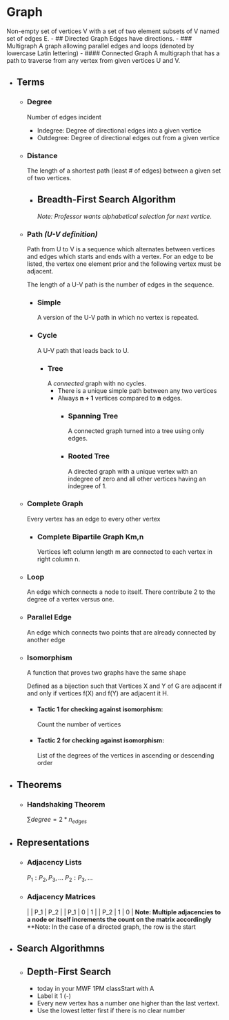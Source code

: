 # Graph
Non-empty set of vertices V with a set of two element subsets of V named set of edges E.
	- ## Directed Graph
	  Edges have directions.
	- ### Multigraph
	  A graph allowing parallel edges and loops (denoted by lowercase Latin lettering)
		- #### Connected Graph
		  A multigraph that has a path to traverse from any vertex from given vertices U and V.
- ## Terms
	- ### Degree
	  Number of edges incident
	  * Indegree: Degree of directional edges into a given vertice
	  * Outdegree: Degree of directional edges out from a given vertice
	- ### Distance
	  The length of a shortest path (least # of edges) between a given set of two vertices.
		- ## Breadth-First Search Algorithm
		  *Note: Professor wants alphabetical selection for next vertice.*
	- ### Path *(U-V definition)*
	  Path from U to V is a sequence which alternates between vertices and edges which starts and ends with a vertex. For an edge to be listed, the vertex one element prior and the following vertex must be adjacent.
	  
	  The length of a U-V path is the number of edges in the sequence.
		- ### Simple
		  A version of the U-V path in which no vertex is repeated.
		- ### Cycle
		  A U-V path that leads back to U.
			- ### Tree
			  A *connected* graph with no cycles.
			  * There is a unique simple path between any two vertices
			  * Always **n + 1** vertices compared to **n** edges.
				- ### Spanning Tree
				  A connected graph turned into a tree using only edges.
				- ### Rooted Tree
				  A directed graph with a unique vertex with an indegree of zero and all other vertices having an indegree of 1.
	- ### Complete Graph
	  Every vertex has an edge to every other vertex
		- ### Complete Bipartile Graph Km,n
		  Vertices left column length m are connected to each vertex in right column n.
	- ### Loop
	  An edge which connects a node to itself. There contribute 2 to the degree of a vertex versus one.
	- ### Parallel Edge
	  An edge which connects two points that are already connected by another edge
	- ### Isomorphism
	  A function that proves two graphs have the same shape
	  
	  Defined as a bijection such that Vertices X and Y of G are adjacent if and only if vertices f(X) and f(Y) are adjacent it H.
		- #### Tactic 1 for checking against isomorphism:
		  Count the number of vertices
		- #### Tactic 2 for checking against isomorphism:
		  List of the degrees of the vertices in ascending or descending order
- ## Theorems
	- ### Handshaking Theorem
	  $\sum{degree} = 2* n_{edges}$
- ## Representations
	- ### Adjacency Lists
	  $P_1 : P_2, P_3, ...$
	  $P_2 : P_3, ...$
	- ### Adjacency Matrices
	  |  | P_1 | P_2 |
	  | P_1 | 0 | 1 |
	  | P_2 | 1 | 0 |
	  **Note: Multiple adjacencies to a node or itself increments the count on the matrix accordingly**
	  **Note: In the case of a directed graph, the row is the start
- ## Search Algorithmns
	- ## Depth-First Search
	  * today in your MWF 1PM classStart with A
	  * Label it 1 (-)
	  * Every new vertex has a number one higher than the last vertext.
	  * Use the lowest letter first if there is no clear number